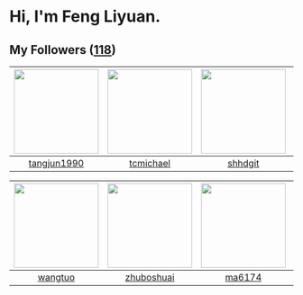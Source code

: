 # Hi, I'm Feng Liyuan.

## My Followers ([118](https://github.com/SunRunAway?tab=followers))

| <img src="https://avatars.githubusercontent.com/u/7368838?v=4" width="150" height="150" /> | <img src="https://avatars.githubusercontent.com/u/1506474?v=4" width="150" height="150" /> | <img src="https://avatars.githubusercontent.com/u/11549583?v=4" width="150" height="150" /> | <img src="https://avatars.githubusercontent.com/u/3069493?v=4" width="150" height="150" /> |
| :----------------------------------------------------------------------------------------: | :----------------------------------------------------------------------------------------: | :-----------------------------------------------------------------------------------------: | :----------------------------------------------------------------------------------------: |
|                        [tangjun1990](https://github.com/tangjun1990)                       |                          [tcmichael](https://github.com/tcmichael)                         |                            [shhdgit](https://github.com/shhdgit)                            |                             [hkjang](https://github.com/hkjang)                            |

| <img src="https://avatars.githubusercontent.com/u/1171686?v=4" width="150" height="150" /> | <img src="https://avatars.githubusercontent.com/u/10694566?v=4" width="150" height="150" /> | <img src="https://avatars.githubusercontent.com/u/1449133?v=4" width="150" height="150" /> | <img src="https://avatars.githubusercontent.com/u/20949383?v=4" width="150" height="150" /> |
| :----------------------------------------------------------------------------------------: | :-----------------------------------------------------------------------------------------: | :----------------------------------------------------------------------------------------: | :-----------------------------------------------------------------------------------------: |
|                            [wangtuo](https://github.com/wangtuo)                           |                         [zhuboshuai](https://github.com/zhuboshuai)                         |                             [ma6174](https://github.com/ma6174)                            |                           [Sixzeroo](https://github.com/Sixzeroo)                           |